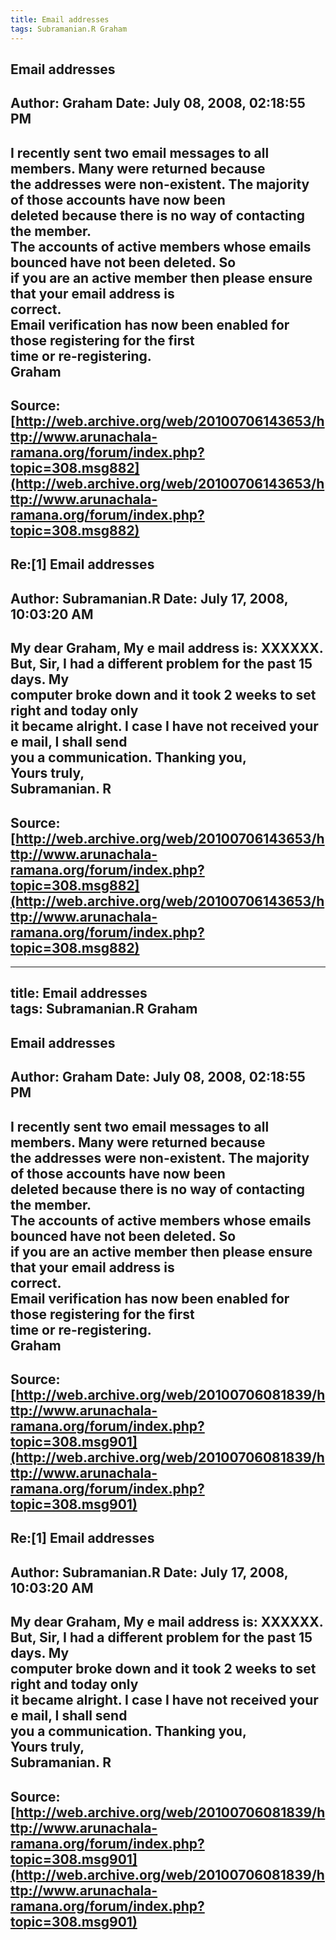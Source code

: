 ```yaml
--- 
title: Email addresses   
tags: Subramanian.R Graham  
---  
```

## Email addresses  
Author: Graham              Date: July 08, 2008, 02:18:55 PM  
---  
I recently sent two email messages to all members. Many were returned because  
the addresses were non-existent. The majority of those accounts have now been  
deleted because there is no way of contacting the member.   
The accounts of active members whose emails bounced have not been deleted. So  
if you are an active member then please ensure that your email address is  
correct.   
Email verification has now been enabled for those registering for the first  
time or re-registering.   
Graham
 ---  
Source:[http://web.archive.org/web/20100706143653/http://www.arunachala-ramana.org/forum/index.php?topic=308.msg882](http://web.archive.org/web/20100706143653/http://www.arunachala-ramana.org/forum/index.php?topic=308.msg882)   
---  

## Re:[1] Email addresses  
Author: Subramanian.R       Date: July 17, 2008, 10:03:20 AM  
---  
My dear Graham, My e mail address is: XXXXXX.   
But, Sir, I had a different problem for the past 15 days. My   
computer broke down and it took 2 weeks to set right and today only   
it became alright. I case I have not received your e mail, I shall send   
you a communication. Thanking you,   
Yours truly,   
Subramanian. R
 ---  
Source:[http://web.archive.org/web/20100706143653/http://www.arunachala-ramana.org/forum/index.php?topic=308.msg882](http://web.archive.org/web/20100706143653/http://www.arunachala-ramana.org/forum/index.php?topic=308.msg882)   
---  

--- 
title: Email addresses   
tags: Subramanian.R Graham  
---  
## Email addresses  
Author: Graham              Date: July 08, 2008, 02:18:55 PM  
---  
I recently sent two email messages to all members. Many were returned because  
the addresses were non-existent. The majority of those accounts have now been  
deleted because there is no way of contacting the member.   
The accounts of active members whose emails bounced have not been deleted. So  
if you are an active member then please ensure that your email address is  
correct.   
Email verification has now been enabled for those registering for the first  
time or re-registering.   
Graham
 ---  
Source:[http://web.archive.org/web/20100706081839/http://www.arunachala-ramana.org/forum/index.php?topic=308.msg901](http://web.archive.org/web/20100706081839/http://www.arunachala-ramana.org/forum/index.php?topic=308.msg901)   
---  

## Re:[1] Email addresses  
Author: Subramanian.R       Date: July 17, 2008, 10:03:20 AM  
---  
My dear Graham, My e mail address is: XXXXXX.   
But, Sir, I had a different problem for the past 15 days. My   
computer broke down and it took 2 weeks to set right and today only   
it became alright. I case I have not received your e mail, I shall send   
you a communication. Thanking you,   
Yours truly,   
Subramanian. R
 ---  
Source:[http://web.archive.org/web/20100706081839/http://www.arunachala-ramana.org/forum/index.php?topic=308.msg901](http://web.archive.org/web/20100706081839/http://www.arunachala-ramana.org/forum/index.php?topic=308.msg901)   
---  

